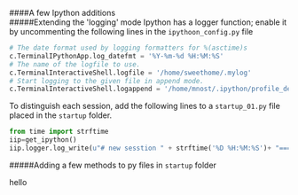 ####A few Ipython additions  
#####Extending the 'logging' mode
Ipython has a logger function; enable it by uncommenting the following lines in the `ipythoon_config.py` file 
```python
# The date format used by logging formatters for %(asctime)s
c.TerminalIPythonApp.log_datefmt = '%Y-%m-%d %H:%M:%S'
# The name of the logfile to use.
c.TerminalInteractiveShell.logfile = '/home/sweethome/.mylog'
# Start logging to the given file in append mode.
c.TerminalInteractiveShell.logappend = '/home/mnost/.ipython/profile_default/mylog'
```

To distinguish each session, add the following lines to a `startup_01.py` file placed in the `startup` folder. 

```python
from time import strftime
iip=get_ipython()
iip.logger.log_write(u"# new sesstion " + strftime('%D %H:%M:%S')+ "====================="+"\n")
```

#####Adding a few methods to py files in `startup` folder 


hello
